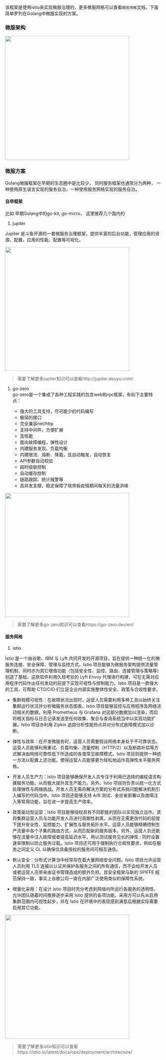 该框架是使用istio来实现微服治理的，更多微服网格可以查看`服务网格`文档。下面简单罗列在Golang中微服实现的方案。

### 微服架构

<img align="center" width="400px" src="https://hub.fastgit.org/2637309949/dolphin/blob/master/assets/docs-micro.png">

### 微服方案
Golang微服框架在早期的生态圈中是比较少， 同时服务框架也通常分为两种， 一种使用原生语言实现的服务自治，一种使用服务网格实现的服务自治。
#### 自举框架
比如 早期Golang中的go-kit, go-micro， 这里推荐几个国内的

1. jupiter   

Jupiter 是斗鱼开源的一套微服务治理框架，提供丰富的后台功能，管理应用的资源、配置，应用的性能、配置等可视化。

<img align="center" width="400px" src="https://hub.fastgit.org/2637309949/dolphin/blob/master/assets/jupiter.png">


> 需要了解更多jupiter知识可以查看http://jupiter.douyu.com/

1. go-zero  
go-zero是一个集成了各种工程实践的包含web和rpc框架，有如下主要特点：

   - 强大的工具支持，尽可能少的代码编写
   - 极简的接口
   - 完全兼容net/http
   - 支持中间件，方便扩展
   - 高性能
   - 面向故障编程，弹性设计
   - 内建服务发现、负载均衡
   - 内建限流、熔断、降载，且自动触发，自动恢复
   - API参数自动校验
   - 超时级联控制
   - 自动缓存控制
   - 链路跟踪、统计报警等
   - 高并发支撑，稳定保障了晓黑板疫情期间每天的流量洪峰

<img align="center" width="400px" src="https://hub.fastgit.org/2637309949/dolphin/blob/master/assets/go-zero.png">

> 需要了解更多go-zero知识可以查看https://go-zero.dev/en/

#### 服务网格

1. istio    

Istio 是一个由谷歌、IBM 与 Lyft 共同开发的开源项目，旨在提供一种统一化的微服务连接、安全保障、管理与监控方式。Istio 项目能够为微服务架构提供流量管理机制，同时亦为其它增值功能（包括安全性、监控、路由、连接管理与策略等）创造了基础。这款软件利用久经考验的 Lyft Envoy 代理进行构建，可在无需对应用程序代码作出任何发动的前提下实现可视性与控制能力。Istio 项目是一款强大的工具，可帮助 CTO/CIO 们立足企业内部实施整体性安全、政策与合规性要求。



- 集群规模可视性：在故障状况出现时，运营人员需要利用多种工具以始终关注集群运行状况并分析微服务状态图表。Istio 项目能够监控与应用程序及网络活动相关的数据，利用 Prometheus 与 Grafana 对这部分数据加以渲染，而后将相关指标与日志记录发送至任何收集、聚合与查询系统当中以实现功能扩展。Istio 项目亦利用 Zipkin 追踪分析性能热点并对分布式故障模式加以诊断。

- 弹性与效率：在开发微服务时，运营人员需要假设网络本身处于不可靠状态。运营人员能够利用重试、负载均衡、流量控制（HTTP/2）以及断路补偿等方式解决由网络可靠性低下所造成的各类常见故障模式。Istio 项目则提供一种统一方法以配置上述功能，使得运营人员能够更为轻松地运作高弹性水平服务网格。

- 开发人员生产力：Istio 项目能够确保开发人员专注于利用已选择的编程语言构建服务功能，从而极大提升其生产能力。另外，Istio 项目则负责以统一化方式处理弹性与网络挑战。开发人员无需将解决方案的分布式系统问题解决机制引入编写的代码当中。Istio 项目还能够支持 A/B 测试、金丝雀部署以及故障注入等常用功能，旨在进一步提高生产效率。

- 政策驱动型运营：Istio 项目能够授权具有不同职能的团队以实现独立运作。其将集群运营人员与功能开发人员进行周期性剥离，从而在无需更改代码的前提下提升安全性、监控能力、扩展性与服务拓扑水平。运营人员能够精确控制生产流量中各个子集的路由方式，从而匹配新的服务版本。另外，运营人员还能够在流量中注入故障或者提高延迟水平，用以测试服务见长的弹性 ; 同时设置速率限制以防止服务过载。Istio 项目还可用于强制执行合规性要求，例如在服务之间定义 CL 以确保仅具备授权的服务间可相互通信。

- 默认安全：分布式计算当中经常存在着大量网络安全问题。Istio 项目允许运营人员利用 TLS 连接以认证并保护各服务之间的所有通信，而不会给开发人员或者运营人员带来由证书管理造成的额外负担。其安全框架与新的 SPIFFE 规范保持一致，事实上谷歌公司一直在内部广泛使用类似的保障性系统。

- 增量化采用：在设计 Istio 项目时充分考虑到网络内所运行各服务的透明性，允许团队随着时间推移逐步采用 Istio 提供的各项功能。采用方可以先从启用集群范围内可视性起步，并在 Istio 在环境中的表现感到满意后根据实际需要启用其它功能。

<img align="center" width="400px" src="https://hub.fastgit.org/2637309949/dolphin/blob/master/assets/docs-arch.jpg">


> 需要了解更多istio知识可以查看https://istio.io/latest/docs/ops/deployment/architecture/
